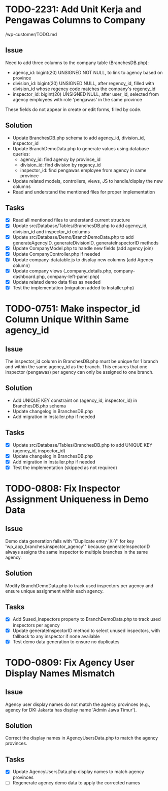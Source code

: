 # TODO-2231: Add Unit Kerja and Pengawas Columns to Company

/wp-customer/TODO.md

## Issue
Need to add three columns to the company table (BranchesDB.php):
- agency_id: bigint(20) UNSIGNED NOT NULL, to link to agency based on province
- division_id: bigint(20) UNSIGNED NULL, after regency_id, filled with division_id whose regency code matches the company's regency_id
- inspector_id: bigint(20) UNSIGNED NULL, after user_id, selected from agency employees with role 'pengawas' in the same province

These fields do not appear in create or edit forms, filled by code.

## Solution
- Update BranchesDB.php schema to add agency_id, division_id, inspector_id
- Update BranchDemoData.php to generate values using database queries:
  - agency_id: find agency by province_id
  - division_id: find division by regency_id
  - inspector_id: find pengawas employee from agency in same province
- Update related models, controllers, views, JS to handle/display the new columns
- Read and understand the mentioned files for proper implementation

## Tasks
- [x] Read all mentioned files to understand current structure
- [x] Update src/Database/Tables/BranchesDB.php to add agency_id, division_id and inspector_id columns
- [x] Update src/Database/Demo/BranchDemoData.php to add generateAgencyID, generateDivisionID, generateInspectorID methods
- [x] Update CompanyModel.php to handle new fields (add agency join)
- [x] Update CompanyController.php if needed
- [x] Update company-datatable.js to display new columns (add Agency column)
- [x] Update company views (_company_details.php, company-dashboard.php, company-left-panel.php)
- [x] Update related demo data files as needed
- [x] Test the implementation (migration added to Installer.php)

# TODO-0751: Make inspector_id Column Unique Within Same agency_id

## Issue
The inspector_id column in BranchesDB.php must be unique for 1 branch and within the same agency_id as the branch. This ensures that one inspector (pengawas) per agency can only be assigned to one branch.

## Solution
- Add UNIQUE KEY constraint on (agency_id, inspector_id) in BranchesDB.php schema
- Update changelog in BranchesDB.php
- Add migration in Installer.php if needed

## Tasks
- [x] Update src/Database/Tables/BranchesDB.php to add UNIQUE KEY (agency_id, inspector_id)
- [x] Update changelog in BranchesDB.php
- [x] Add migration in Installer.php if needed
- [x] Test the implementation (skipped as not required)

# TODO-0808: Fix Inspector Assignment Uniqueness in Demo Data

## Issue
Demo data generation fails with "Duplicate entry 'X-Y' for key 'wp_app_branches.inspector_agency'" because generateInspectorID always assigns the same inspector to multiple branches in the same agency.

## Solution
Modify BranchDemoData.php to track used inspectors per agency and ensure unique assignment within each agency.

## Tasks
- [x] Add $used_inspectors property to BranchDemoData.php to track used inspectors per agency
- [x] Update generateInspectorID method to select unused inspectors, with fallback to any inspector if none available
- [x] Test demo data generation to ensure no duplicates

# TODO-0809: Fix Agency User Display Names Mismatch

## Issue
Agency user display names do not match the agency provinces (e.g., agency for DKI Jakarta has display name 'Admin Jawa Timur').

## Solution
Correct the display names in AgencyUsersData.php to match the agency provinces.

## Tasks
- [x] Update AgencyUsersData.php display names to match agency provinces
- [ ] Regenerate agency demo data to apply the corrected names
